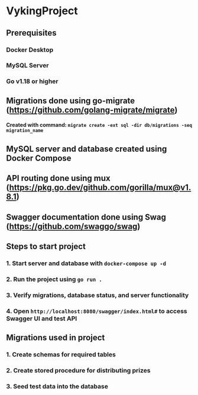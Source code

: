 # VykingProject

## Prerequisites 
### Docker Desktop
### MySQL Server
### Go v1.18 or higher

## Migrations done using go-migrate (https://github.com/golang-migrate/migrate) 
#### Created with command: `migrate create -ext sql -dir db/migrations -seq migration_name`

## MySQL server and database created using Docker Compose

## API routing done using mux (https://pkg.go.dev/github.com/gorilla/mux@v1.8.1)

## Swagger documentation done using Swag (https://github.com/swaggo/swag)

## Steps to start project
### 1. Start server and database with `docker-compose up -d`
### 2. Run the project using `go run .`
### 3. Verify migrations, database status, and server functionality
### 4. Open `http://localhost:8080/swagger/index.html#` to access Swagger UI and test API

## Migrations used in project
### 1. Create schemas for required tables
### 2. Create stored procedure for distributing prizes
### 3. Seed test data into the database
